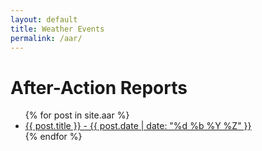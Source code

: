 ```yaml
---
layout: default
title: Weather Events
permalink: /aar/
---
```


<h1>After-Action Reports</h1>
<ul>
{% for post in site.aar %}
  <li><a href="{{ post.url }}">{{ post.title }} - {{ post.date | date: "%d %b %Y %Z" }}</a></li>
{% endfor %}
</ul>
